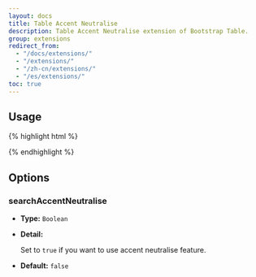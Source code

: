 ```yaml
---
layout: docs
title: Table Accent Neutralise
description: Table Accent Neutralise extension of Bootstrap Table.
group: extensions
redirect_from:
  - "/docs/extensions/"
  - "/extensions/"
  - "/zh-cn/extensions/"
  - "/es/extensions/"
toc: true
---
```


## Usage

{% highlight html %}
<script src="extensions/accent-neutralise/bootstrap-table-accent-neutralise.js"></script>
{% endhighlight %}

## Options

### searchAccentNeutralise

- **Type:** `Boolean`

- **Detail:**

  Set to `true` if you want to use accent neutralise feature.

- **Default:** `false`
